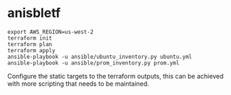 # anisbletf

```
export AWS_REGION=us-west-2
terraform init
terraform plan
terraform apply
ansible-playbook -u ansible/ubuntu_inventory.py ubuntu.yml
ansible-playbook -u ansible/prom_inventory.py prom.yml
```

Configure the static targets to the terraform outputs, this can be achieved with more scripting that needs to be maintained.  
